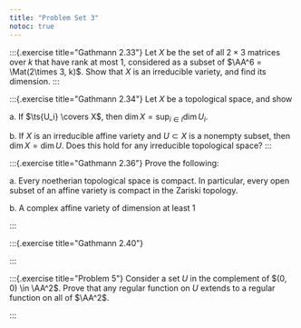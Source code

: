 ```yaml
---
title: "Problem Set 3"
notoc: true
---
```


:::{.exercise title="Gathmann 2.33"}
Let $X$ be the set of all $2\times 3$ matrices over $k$ that have rank at most 1, considered as a subset of $\AA^6 = \Mat(2\times 3, k)$.
Show that $X$ is an irreducible variety, and find its dimension.
:::

:::{.exercise title="Gathmann 2.34"}
Let $X$ be a topological space, and show

a. If $\ts{U_i} \covers X$, then $\dim X = \sup_{i\in I} \dim U_i$.

b. If $X$ is an irreducible affine variety and $U\subset X$ is a nonempty subset, then $\dim X = \dim U$.
  Does this hold for any irreducible topological space?
:::


:::{.exercise title="Gathmann 2.36"}
Prove the following:

a. Every noetherian topological space is compact.
  In particular, every open subset of an affine variety is compact in the Zariski topology.

b. A complex affine variety of dimension at least 1

:::


:::{.exercise title="Gathmann 2.40"}

:::


:::{.exercise title="Problem 5"}
Consider a set $U$ in the complement of $(0, 0) \in \AA^2$.
Prove that any regular function on $U$ extends to a regular function on all of $\AA^2$.

:::




